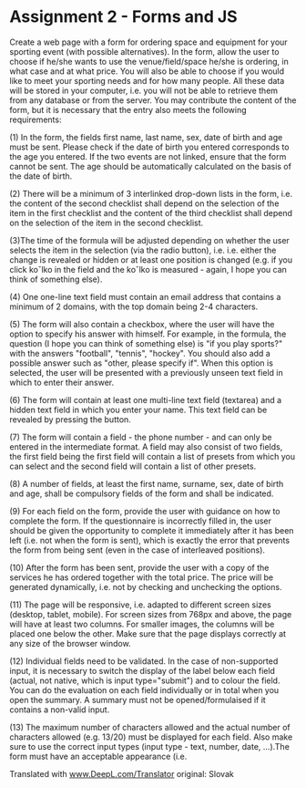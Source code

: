 # Assignment 2 - Forms and JS
Create a web page with a form for ordering space and equipment for your sporting event (with possible alternatives). In the form, allow the user to choose if he/she wants to use the venue/field/space he/she is ordering, in what case and at what price. You will also be able to choose if you would like to meet your sporting needs and for how many people.  All these data will be stored in your computer, i.e. you will not be able to retrieve them from any database or from the server. You may contribute the content of the form, but it is necessary that the entry also meets the following requirements:

(1) In the form, the fields first name, last name, sex, date of birth and age must be sent.  Please check if the date of birth you entered corresponds to the age you entered.  If the two events are not linked, ensure that the form cannot be sent.  The age should be automatically calculated on the basis of the date of birth.

(2) There will be a minimum of 3 interlinked drop-down lists in the form, i.e.  the content of the second checklist shall depend on the selection of the item in the first checklist and the content of the third checklist shall depend on the selection of the item in the second checklist. 

(3)The time of the formula will be adjusted depending on whether the user selects the item in the selection (via the radio button), i.e. i.e. either the change is revealed or hidden or at least one position is changed (e.g. if you click koˇlko in the field and the koˇlko is measured - again, I hope you can think of something else). 

(4) One one-line text field must contain an email address that contains a minimum of 2 domains, with the top domain being 2-4 characters.   

(5) The form will also contain a checkbox, where the user will have the option to specify his answer with himself.   For example, in the formula, the question (I hope you can think of something else) is "if you play sports?" with the answers "football", "tennis", "hockey".   You should also add a possible answer such as "other, please specify if". When this option is selected, the user will be presented with a previously unseen text field in which to enter their answer. 

(6) The form will contain at least one multi-line text field (textarea) and a hidden text field in which you enter your name.   This text field can be revealed by pressing the button.

(7) The form will contain a field - the phone number - and can only be entered in the intermediate format.  A field may also consist of two fields, the first field being
the first field will contain a list of presets from which you can select and the second field will contain a list of other presets. 

(8) A number of fields, at least the first name, surname, sex, date of birth and age, shall be compulsory fields of the form and shall be indicated. 

(9) For each field on the form, provide the user with guidance on how to complete the form.  If the questionnaire is incorrectly filled in, the user should be given the opportunity to complete it immediately after it has been left (i.e.  not when the form is sent), which is exactly the error that prevents the form from being sent (even in the case of interleaved positions). 

(10) After the form has been sent, provide the user with a copy of the services he has ordered together with the total price.  The price will be generated dynamically, i.e. not by checking and unchecking the options.  

(11) The page will be responsive, i.e. adapted to different screen sizes (desktop, tablet, mobile).  For screen sizes from 768px and above, the page will have at least two columns.  For smaller images, the columns will be placed one below the other.  Make sure that the page displays correctly at any size of the browser window.

(12) Individual fields need to be validated.  In the case of non-supported input, it is necessary to switch the display of the label below each field (actual, not native, which is input type="submit") and to colour the field.  You can do the evaluation on each field individually or in total when you open the summary. A summary must not be opened/formulaised if it contains a non-valid input.

(13) The maximum number of characters allowed and the actual number of characters allowed (e.g. 13/20) must be displayed for each field.   Also make sure to use the correct input types (input type - text, number, date, ...).The form must have an acceptable appearance (i.e. 

Translated with www.DeepL.com/Translator original: Slovak
